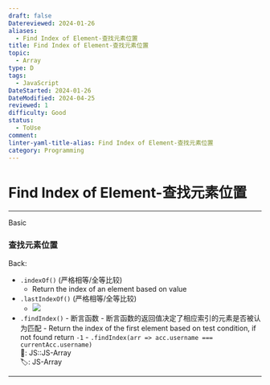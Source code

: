 ```yaml
---
draft: false
Datereviewed: 2024-01-26
aliases:
  - Find Index of Element-查找元素位置
title: Find Index of Element-查找元素位置
topic:
  - Array
type: D
tags:
  - JavaScript
DateStarted: 2024-01-26
DateModified: 2024-04-25
reviewed: 1
difficulty: Good
status:
  - ToUse
comment: 
linter-yaml-title-alias: Find Index of Element-查找元素位置
category: Programming
---
```


# Find Index of Element-查找元素位置

---

Basic

### 查找元素位置

Back:

- `.indexOf()` (严格相等/全等比较)
  - Return the index of an element based on value
- `.lastIndexOf()` (严格相等/全等比较)
  - ![](https://cdn.jsdelivr.net/gh/jenniferwonder/bimg/programming/paste-image-1691284203252image.png)
- `.findIndex()` - 断言函数 - 断言函数的返回值决定了相应索引的元素是否被认为匹配 - Return the index of the first element based on test condition, if not found return `-1` - `.findIndex(arr => acc.username === currentAcc.username)`  
📌: JS::JS-Array  
🏷️: JS-Array
<!--ID: 1706600287380-->

---
